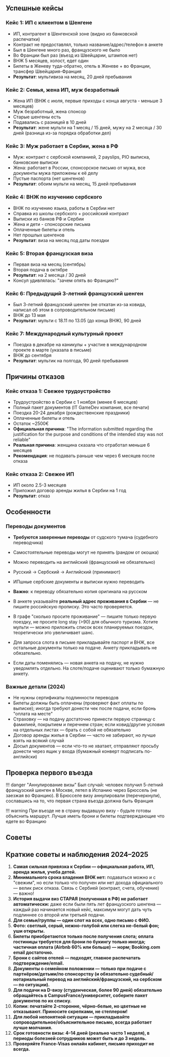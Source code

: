 ## Успешные кейсы

### Кейс 1: ИП с клиентом в Шенгене
- ИП, контрагент в Шенгенской зоне (видно из банковской распечатки)
- Контракт не предоставлял, только название/адрес/телефон в анкете
- Был в Шенгене много раз, французского не было
- Во Франции был раз (въезд из Швейцарии, штампов нет)
- ВНЖ 5 месяцев, холост, едет один
- Билеты в Женеву туда-обратно, отель в Женеве + во Франции, трансфер Швейцария-Франция
- **Результат**: мультивиза на месяц, 20 дней пребывания

### Кейс 2: Семья, жена ИП, муж безработный
- Жена ИП (ВНЖ с июля, первые приходы с конца августа - меньше 3 месяцев)
- Муж безработный, жена спонсор
- Старые шенгены есть
- Подавались с разницей в 10 дней
- **Результат**: жене мульти на 1 месяц / 15 дней, мужу на 2 месяца / 30 дней (разница из-за порядка обработки дел)

### Кейс 3: Муж работает в Сербии, жена в РФ
- Муж: контракт с сербской компанией, 2 payslips, PIO выписка, банковские выписки
- Жена: работает в России, спонсорское письмо от мужа, все документы мужа приложены к её делу
- Пустые паспорта (нет шенгенов)
- **Результат**: обоим мульти на месяц, 15 дней пребывания

### Кейс 4: ВНЖ по изучению сербского
- ВНЖ по изучению языка, работы в Сербии нет
- Справка из школы сербского + российский контракт
- Выписки из банков РФ и Сербии
- Жена и дети - спонсорские письма
- Оплаченные билеты и отель
- Нет прошлых шенгенов
- **Результат**: виза на месяц под даты поездки

### Кейс 5: Вторая французская виза
- Первая виза на месяц (сентябрь)
- Вторая подача в октябре
- **Результат**: на 2 месяца / 30 дней
- Консул удивлялась: "зачем опять во Францию?"

### Кейс 6: Предыдущий 3-летний французский шенген
- Был 3-летний французский шенген (не откатан из-за ковида, написал об этом в сопроводительном письме)
- ВНЖ до 13 мая
- **Результат**: мульти с 18.11 по 13.05 (до конца ВНЖ), 90 дней

### Кейс 7: Международный культурный проект
- Поездка в декабре на каникулы + участие в международном проекте в марте (указала в письме)
- ВНЖ до сентября
- **Результат**: мультик на полгода, 90 дней пребывания

## Причины отказов

### Кейс отказа 1: Свежее трудоустройство
- Трудоустройство в Сербии с 1 ноября (менее 6 месяцев)
- Полный пакет документов (IT GameDev компания, все печати)
- Поездка 20-24 декабря (рождественские праздники)
- Оплаченные билеты и отель
- Остаток ~2500€
- **Официальная причина**: "The information submitted regarding the justification for the purpose and conditions of the intended stay was not reliable"
- **Реальная причина**: женщина сказала что отработал меньше 6 месяцев
- **Рекомендация**: не подавать раньше чем через 6 месяцев после отказа

### Кейс отказа 2: Свежее ИП
- ИП около 2.5-3 месяцев
- Приложил договор аренды жилья в Сербии на 1 год
- **Результат**: отказ

## Особенности

### Переводы документов
- **Требуются заверенные переводы** от судского тумача (судебного переводчика)
- Самостоятельные переводы могут не принять (рандом от окошка)
- Можно переводить на английский (французский не обязательно)
- Русский → Сербский → Английский (принимают)
- ИПшные сербские документы и выписки нужно переводить
- **Важно**: к переводу обязательно копия оригинала на русском

- В анкете указывайте **реальный адрес проживания в Сербии** — не пишите российскую прописку. Это часто проверяется.
- В графе "сколько просите проживание" — пишите только первую поездку, не просите long stay (>90) для обычного туризма. Хотите мульти — можно приложить список всех планируемых поездок, теоретически это увеличивает шанс.
- Для запроса слота в письме прикладывайте паспорт и ВНЖ, все остальные документы только на подаче. Анкету прикладывать не обязательно.
- Если даты поменялись — новая анкета на подачу, не нужно уведомлять отдельно. На слоте/подаче оценивают только бумажную анкету.

### Важные детали (2024)
- Не нужны сертификаты подлинности переводов
- Билеты должны быть оплачены (проверяют факт оплаты по выписке); иногда требуют донести чек после подачи, если бронь "оплата на месте"
- Страховку — на подачу достаточно принести первую страницу с фамилией, покрытием и перечнем стран; если ковид/другие условия на отдельных листах — брать с собой не обязательно
- Договор аренды жилья в Сербии — часто не забирают, но лучше взять на всякий случай
- Досыл документов — если что-то не хватает, отправляют просьбу донести через ящик у входа (бумажный конверт подписать по-английски)

## Проверка первого въезда

!!! danger "Аннулирование визы"
    Был случай: человек получил 5-летний французский шенген в Москве, летел в Испанию через Брюссель (не заезжая во Францию). В Брюсселе визу аннулировали (перечеркнули), сославшись на то, что первая страна въезда должна быть Франция
    
!!! warning
    При въезде не в страну выдавшую визу - будьте готовы объяснить маршрут. Лучше иметь брони и билеты подтверждающие что едете во Францию

## Советы


## Краткие советы и наблюдения 2024–2025

1. **Самая сильная привязка к Сербии — официальная работа, ИП, аренда жилья, учеба детей.**
2. **Минимального срока владения ВНЖ нет:** подаваться можно и с "свежим", но если только что получен или нет дохода официального — велик риск отказа. Связь с Сербией (контракт, счета, обучение) — важно!
3. **История выдачи виз СТАРАЯ (полученная в РФ) не работает автоматически:** даже если были пять лет французского шенгена — каждый раз начинается новый кейс, максимум могут дать чуть подлиннее со второй или третьей подачи.
4. **Для семьи/группы — один слот на всех, одно письмо с ФИО.**
5. **Фото: светлый, серый, нежно-голубой или слегка не-белый фон; уши открыты.**
6. **Билеты приобретаются только после получения слота; оплата гостиницы требуется для брони по букингу только иногда; частичная оплата (Airbnb 60% или больше) — норм; Booking.com email достаточно.**
7. **Брони с сайтов отелей — подходят, главное распечатать подтверждение/email.**
8. **Документы о семейном положении — только при подаче с партнёром/детьми/по спонсорству (и обязательно судебный/нотариальный перевод на английский/французский, на сербском — по ситуации).**
9. **Для подачи на D-визу (студенческая, более 90 дней) обязательно обращайтесь в CampusFrance/университет, соберите пакет документов по их списку.**
10. **Копии: печатайте 2-сторонне, чёрно-белые, но цветные не отказывают. Приносите скрепками, не степлером!**
11. **Для любой непонятной ситуации — прикладывайте сопроводительное/объяснительное письмо, всегда работает лучше молчания.**
12. **Срок готовности визы: 4–14 дней (реально часто 1 неделя), в периоды болезней сотрудников может быть и до 3 недель.**
13. **Проверяйте France-Visas онлайн кабинет, письмо приходит не всегда.**

